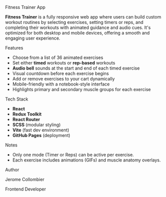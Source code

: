 Fitness Trainer App

**Fitness Trainer** is a fully responsive web app where users can build custom workout routines by selecting exercises, setting timers or reps, and completing their workouts with animated guidance and audio cues. It's optimized for both desktop and mobile devices, offering a smooth and engaging user experience.

Features

- Choose from a list of 36 animated exercises
- Set either **timed** workouts or **rep-based** workouts
- **Audio bell** sounds at the start and end of each timed exercise
- Visual countdown before each exercise begins
- Add or remove exercises to your cart dynamically
- Mobile-friendly with a notebook-style interface
- Highlights primary and secondary muscle groups for each exercise

Tech Stack

- **React**
- **Redux Toolkit**
- **React Router**
- **SCSS** (modular styling)
- **Vite** (fast dev environment)
- **GitHub Pages** (deployment)

Notes

- Only one mode (Timer or Reps) can be active per exercise.
- Each exercise includes animations (GIFs) and muscle anatomy overlays.

Author

Jerome Collombier

Frontend Developer
